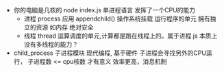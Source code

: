 - 你的电脑是几核的
    node index.js 单进程语言
    发挥了一个CPU的能力
    - 进程  process
      应用  appendchild()
      操作系统挂载 运行程序的单元
      拥有独立的资源 如内存 绝对安全
    - 线程 thread
    运算调度的单元,计算都是跑在线程上的。属于进程
    js 本质上没有多线程的能力？
- child_process 子进程模块
  现代编程, 基于硬件
  子进程会寻找另外的CPU运行，
  子进程数 <= cpu核数  才有意义
  效率更高，消息机制
       